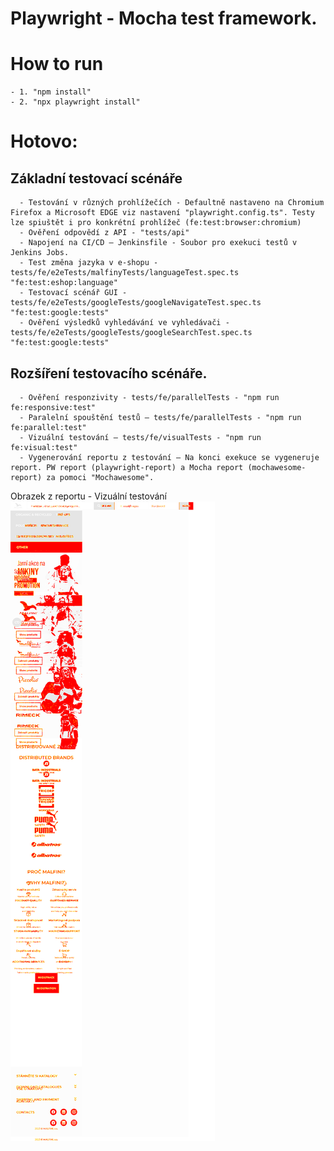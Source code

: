 # Playwright - Mocha test framework.

# How to run
    - 1. "npm install"
    - 2. "npx playwright install"

# Hotovo:
## Základní testovací scénáře
      - Testování v různých prohlížečích - Defaultně nastaveno na Chromium Firefox a Microsoft EDGE viz nastavení "playwright.config.ts". Testy lze spiuštět i pro konkrétní prohlížeč (fe:test:browser:chromium)
      - Ověření odpovědí z API - "tests/api"
      - Napojení na CI/CD – Jenkinsfile - Soubor pro exekuci testů v Jenkins Jobs. 
      - Test změna jazyka v e-shopu - tests/fe/e2eTests/malfinyTests/languageTest.spec.ts "fe:test:eshop:language"
      - Testovací scénář GUI - tests/fe/e2eTests/googleTests/googleNavigateTest.spec.ts "fe:test:google:tests"
      - Ověření výsledků vyhledávání ve vyhledávači - tests/fe/e2eTests/googleTests/googleSearchTest.spec.ts "fe:test:google:tests"
## Rozšíření testovacího scénáře.
      - Ověření responzivity - tests/fe/parallelTests - "npm run fe:responsive:test"
      - Paralelní spouštění testů – tests/fe/parallelTests - "npm run fe:parallel:test"
      - Vizuální testování – tests/fe/visualTests - "npm run fe:visual:test"
      - Vygenerování reportu z testování – Na konci exekuce se vygeneruje report. PW report (playwright-report) a Mocha report (mochawesome-report) za pomoci "Mochawesome".


Obrazek z reportu  - Vizuální testování
![img.png](img.png)
